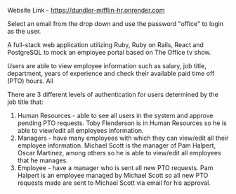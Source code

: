 Website Link - https://dundler-mifflin-hr.onrender.com

Select an email from the drop down and use the password "office" to login as the user.

A full-stack web application utilizing Ruby, Ruby on Rails, React and PostgreSQL to mock an employee portal based on The Office tv show.

Users are able to view employee information such as salary, job title, department, years of experience and check their available paid time off (PTO) hours. All

There are 3 different levels of authentication for users determined by the job title that:
1. Human Resources - able to see all users in the system and approve pending PTO requests.
Toby Flenderson is in Human Resources so he is able to view/edit all employees information.
2. Managers - have many employees with which they can view/edit  all  their employee information.
Michael Scott is the manager of Pam Halpert, Oscar Martinez, among others so he is able to view/edit all employees that he manages.
3. Employee - have a manager who is sent all new PTO requests.
Pam Halpert is an employee managed by Michael Scott so all new PTO requests made are sent to Michael Scott via email for his approval.
